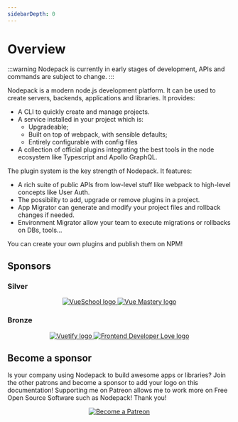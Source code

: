 ```yaml
---
sidebarDepth: 0
---
```


# Overview

:::warning
Nodepack is currently in early stages of development, APIs and commands are subject to change.
:::

Nodepack is a modern node.js development platform. It can be used to create servers, backends, applications and libraries. It provides:

- A CLI to quickly create and manage projects.
- A service installed in your project which is:
  - Upgradeable;
  - Built on top of webpack, with sensible defaults;
  - Entirely configurable with config files
- A collection of official plugins integrating the best tools in the node ecosystem like Typescript and Apollo GraphQL.

The plugin system is the key strength of Nodepack. It features:

- A rich suite of public APIs from low-level stuff like webpack to high-level concepts like User Auth.
- The possibility to add, upgrade or remove plugins in a project.
- App Migrator can generate and modify your project files and rollback changes if needed.
- Environment Migrator allow your team to execute migrations or rollbacks on DBs, tools...

You can create your own plugins and publish them on NPM!

## Sponsors

### Silver

<p style="text-align: center;">
  <a href="https://vueschool.io/" target="_blank">
    <img src="https://vueschool.io/img/logo/vueschool_logo_multicolor.svg" alt="VueSchool logo" class="silver-sponsor">
  </a>

  <a href="https://www.vuemastery.com/" target="_blank">
    <img src="https://cdn.discordapp.com/attachments/258614093362102272/557267759130607630/Vue-Mastery-Big.png" alt="Vue Mastery logo" class="silver-sponsor">
  </a>
</p>

### Bronze

<p align="center">
  <a href="https://vuetifyjs.com" target="_blank" title="Vuetify">
    <img src="https://cdn.discordapp.com/attachments/537832759985700914/537832771691872267/Horizontal_Logo_-_Dark.png" alt="Vuetify logo" class="bronze-sponsor">
  </a>

  <a href="https://www.frontenddeveloperlove.com/" target="_blank" title="Frontend Developer Love">
    <img src="https://cdn.discordapp.com/attachments/258614093362102272/557267744249085953/frontend_love-logo.png" alt="Frontend Developer Love logo" class="bronze-sponsor">
  </a>
</p>

## Become a sponsor

Is your company using Nodepack to build awesome apps or libraries? Join the other patrons and become a sponsor to add your logo on this documentation! Supporting me on Patreon allows me to work more on Free Open Source Software such as Nodepack! Thank you!

<p style="text-align: center;">
  <a href="https://www.patreon.com/akryum" target="_blank">
    <img src="https://c5.patreon.com/external/logo/become_a_patron_button.png" alt="Become a Patreon">
  </a>
</p>
